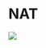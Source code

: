 # NAT
[<img src="http://azuredeploy.net/deploybutton.png"/>](https://portal.azure.com/#create/Microsoft.Template/uri/https%3A%2F%2Fraw.githubusercontent.com%2Fmacmanu%2FNAT%2Fmaster%2Fazuredeploy.json)
